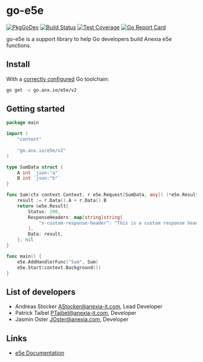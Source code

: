 go-e5e
======

[![PkgGoDev](https://pkg.go.dev/badge/go.anx.io/e5e/v2)](https://pkg.go.dev/go.anx.io/e5e/v2)
[![Build Status](https://github.com/anexia/go-e5e/actions/workflows/test.yml/badge.svg?branch=main&event=push)](https://github.com/anexia/go-e5e/actions/?query=workflow%3Atest)
[![Test Coverage](https://api.codeclimate.com/v1/badges/4707b867d2cb4052797e/test_coverage)](https://codeclimate.com/github/anexia-it/go-e5e/test_coverage)
[![Go Report Card](https://goreportcard.com/badge/go.anx.io/e5e/v2)](https://goreportcard.com/report/go.anx.io/e5e/v2)

go-e5e is a support library to help Go developers build Anexia e5e functions.

## Install

With a [correctly configured](https://go.dev/doc/install) Go toolchain:

```sh
go get -u go.anx.io/e5e/v2
```

## Getting started

```go
package main

import (
	"context"
	
	"go.anx.io/e5e/v2"
)

type SumData struct {
	A int `json:"a"`
	B int `json:"b"`
}

func Sum(ctx context.Context, r e5e.Request[SumData, any]) (*e5e.Result, error) {
	result := r.Data().A + r.Data().B
	return &e5e.Result{
		Status: 200,
		ResponseHeaders: map[string]string{
			"x-custom-response-header": "This is a custom response header",
		},
		Data: result,
	}, nil
}

func main() {
	e5e.AddHandlerFunc("Sum", Sum)
	e5e.Start(context.Background())
}

```

## List of developers

* Andreas Stocker <AStocker@anexia-it.com>, Lead Developer
* Patrick Taibel <PTaibel@anexia-it.com>, Developer
* Jasmin Oster <JOster@anexia.com>, Developer

## Links

<!-- Those links are fetched by pkg.go.dev and displayed in the sidebar. -->

- [e5e Documentation](https://engine.anexia-it.com/docs/en/module/e5e/)
